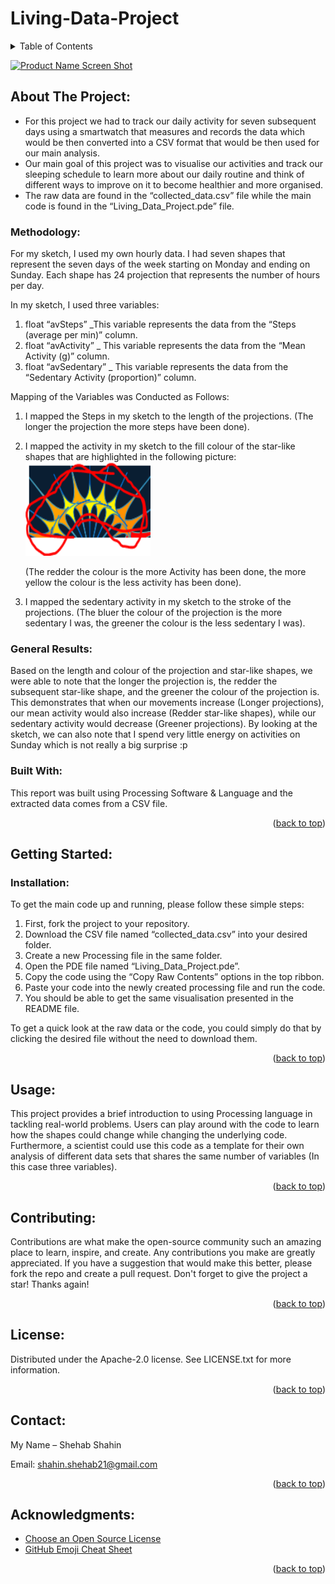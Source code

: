# Living-Data-Project

<!-- TABLE OF CONTENTS -->
<details>
  <summary>Table of Contents</summary>
  <ol>
    <li>
      <a href="#about-the-project">About The Project</a>
      <ul>
        <li><a href="#methodology">Methodology</a></li>
        <li><a href="#general-results">General Results</a></li>
        <li><a href="#built-with">Built With</a></li>
      </ul>
    </li>
    <li>
      <a href="#getting-started">Getting Started</a>
      <ul>
        <li><a href="#installation">Installation</a></li>
      </ul>
    </li>
    <li><a href="#usage">Usage</a></li>
    <li><a href="#contributing">Contributing</a></li>
    <li><a href="#license">License</a></li>
    <li><a href="#contact">Contact</a></li>
    <li><a href="#acknowledgments">Acknowledgments</a></li>
  </ol>
</details>


[![Product Name Screen
Shot][product-screenshot]](https://example.com)


<!-- ABOUT THE PROJECT -->
## About The Project:
*	For this project we had to track our daily activity for seven subsequent days using a smartwatch that measures and records the data which would be then converted into a CSV format that would be then used for our main analysis. 
*	Our main goal of this project was to visualise our activities and track our sleeping schedule to learn more about our daily routine and think of different ways to improve on it to become healthier and more organised. 
*	The raw data are found in the “collected_data.csv” file while the main code is found in the “Living_Data_Project.pde” file. 

### Methodology:
For my sketch, I used my own hourly data. I had seven shapes that represent the seven days of the week starting on Monday and ending on Sunday. Each shape has 24 projection that represents the number of hours per day. 

In my sketch, I used three variables:
1.	float “avSteps” _This variable represents the data from the “Steps (average per min)” column.
2.	float “avActivity” _ This variable represents the data from the “Mean Activity (g)” column.
3.	float “avSedentary” _ This variable represents the data from the “Sedentary Activity (proportion)” column. 

Mapping of the Variables was Conducted as Follows:
1.	I mapped the Steps in my sketch to the length of the projections. (The longer the projection the more steps have been done).
2.	I mapped the activity in my sketch to the fill colour of the star-like shapes that are highlighted in the following picture: 
    <img src="images/screenshotnew.png" width="200" height="150">

    (The redder the colour is the more Activity has been done, the more yellow the colour is the less activity has been done).
3.	I mapped the sedentary activity in my sketch to the stroke of the projections. (The bluer the colour of the projection is the more sedentary I was, the greener the     colour is the less sedentary I was).


### General Results:
Based on the length and colour of the projection and star-like shapes, we were able to note that the longer the projection is, the redder the subsequent star-like shape, and the greener the colour of the projection is. This demonstrates that when our movements increase (Longer projections), our mean activity would also increase (Redder star-like shapes), while our sedentary activity would decrease (Greener projections). 
By looking at the sketch, we can also note that I spend very little energy on activities on Sunday which is not really a big surprise :p 

### Built With:
This report was built using Processing Software & Language and the extracted data comes from a CSV file.

<p align="right">(<a href="#top">back to top</a>)</p>

<!-- GETTING STARTED -->
## Getting Started:

### Installation:
To get the main code up and running, please follow these simple steps:
1.	First, fork the project to your repository.
2.	Download the CSV file named “collected_data.csv” into your desired folder. 
3.	Create a new Processing file in the same folder. 
4.	Open the PDE file named “Living_Data_Project.pde”. 
5.	Copy the code using the “Copy Raw Contents” options in the top ribbon. 
4.	Paste your code into the newly created processing file and run the code. 
5.	You should be able to get the same visualisation presented in the README file. 

To get a quick look at the raw data or the code, you could simply do that by clicking the desired file without the need to download them. 

<p align="right">(<a href="#top">back to top</a>)</p>

<!-- USAGE EXAMPLES -->
## Usage:
This project provides a brief introduction to using Processing language in tackling real-world problems. Users can play around with the code to learn how the shapes could change while changing the underlying code. Furthermore, a scientist could use this code as a template for their own analysis of different data sets that shares the same number of variables (In this case three variables).  

<p align="right">(<a href="#top">back to top</a>)</p>


<!-- CONTRIBUTING -->
## Contributing:
Contributions are what make the open-source community such an amazing place to learn, inspire, and create. Any contributions you make are greatly appreciated.
If you have a suggestion that would make this better, please fork the repo and create a pull request. Don't forget to give the project a star! Thanks again!

<p align="right">(<a href="#top">back to top</a>)</p>

<!-- LICENSE -->
## License:
Distributed under the Apache-2.0 license. See LICENSE.txt for more information.

<p align="right">(<a href="#top">back to top</a>)</p>


<!-- CONTACT -->
## Contact:
My Name – Shehab Shahin

Email: [shahin.shehab21@gmail.com](shahin.shehab21@gmail.com)

<p align="right">(<a href="#top">back to top</a>)</p>

<!-- ACKNOWLEDGMENTS -->
## Acknowledgments:

* [Choose an Open Source License](https://choosealicense.com)
* [GitHub Emoji Cheat Sheet](https://www.webpagefx.com/tools/emoji-cheat-sheet)

<p align="right">(<a href="#top">back to top</a>)</p>

<!-- MARKDOWN LINKS & IMAGES -->
[product-screenshot]: images/screenshot.png
